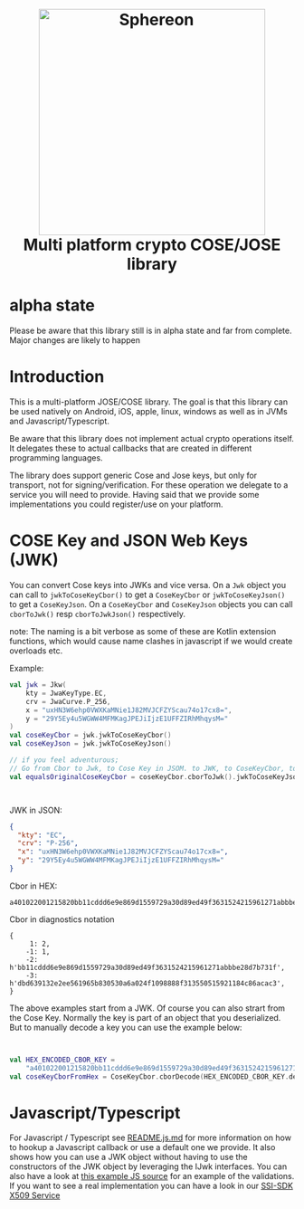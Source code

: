 <!--suppress HtmlDeprecatedAttribute -->
<h1 align="center">
  <br>
<a href="https://www.sphereon.com"><img src="https://sphereon.com/content/themes/sphereon/assets/img/logo.svg" alt="Sphereon" width="400"></a>
  <br>Multi platform crypto COSE/JOSE library
  <br>
</h1>

# alpha state

Please be aware that this library still is in alpha state and far from complete. Major changes are likely to happen

# Introduction

This is a multi-platform JOSE/COSE library. The goal is that this library can be used natively on Android, iOS,
apple, linux, windows as well as in JVMs and Javascript/Typescript.

Be aware that this library does not implement actual crypto operations itself. It delegates these to actual callbacks
that are created in different programming languages.

The library does support generic Cose and Jose keys, but only
for transport, not for signing/verification. For these operation we delegate to a service you will need to provide.
Having said that we provide some implementations you could register/use on your platform.

# COSE Key and JSON Web Keys (JWK)

You can convert Cose keys into JWKs and vice versa. On a `Jwk` object you can call to `jwkToCoseKeyCbor()` to get a `CoseKeyCbor` or
`jwkToCoseKeyJson()` to get a `CoseKeyJson`. On a `CoseKeyCbor` and `CoseKeyJson` objects you can call `cborToJwk()` resp `cborToJwkJson()`
respectively.

note: The naming is a bit verbose as some of these are Kotlin extension functions, which would cause name clashes in javascript if we would create
overloads etc.

Example:

```kotlin
val jwk = Jkw(
    kty = JwaKeyType.EC,
    crv = JwaCurve.P_256,
    x = "uxHN3W6ehp0VWXKaMNie1J82MVJCFZYScau74o17cx8=",
    y = "29Y5Ey4u5WGWW4MFMKagJPEJiIjzE1UFFZIRhMhqysM="
)
val coseKeyCbor = jwk.jwkToCoseKeyCbor()
val coseKeyJson = jwk.jwkToCoseKeyJson()

// if you feel adventurous; 
// Go from Cbor to Jwk, to Cose Key in JSOM. to JWK, to CoseKeyCbor, to JWK and back to Cbor. The end result should equal the original cbor key
val equalsOriginalCoseKeyCbor = coseKeyCbor.cborToJwk().jwkToCoseKeyJson().jsonToJwk().jwkToCoseKeyCbor().cborToJwk().jwkToCoseKeyCbor()




```

JWK in JSON:

```json
{
  "kty": "EC",
  "crv": "P-256",
  "x": "uxHN3W6ehp0VWXKaMNie1J82MVJCFZYScau74o17cx8=",
  "y": "29Y5Ey4u5WGWW4MFMKagJPEJiIjzE1UFFZIRhMhqysM="
}
```

Cbor in HEX:

```text
a401022001215820bb11cddd6e9e869d1559729a30d89ed49f3631524215961271abbbe28d7b731f225820dbd639132e2ee561965b830530a6a024f1098888f313550515921184c86acac3
```

Cbor in diagnostics notation

```text
{
     1: 2,
    -1: 1,
    -2: h'bb11cddd6e9e869d1559729a30d89ed49f3631524215961271abbbe28d7b731f',
    -3: h'dbd639132e2ee561965b830530a6a024f1098888f313550515921184c86acac3',
}
```

The above examples start from a JWK. Of course you can also strart from the Cose Key. Normally the key is part of an object that you deserialized. But
to manually decode a key you can use the example below:

```kotlin


val HEX_ENCODED_CBOR_KEY =
    "a401022001215820bb11cddd6e9e869d1559729a30d89ed49f3631524215961271abbbe28d7b731f225820dbd639132e2ee561965b830530a6a024f1098888f313550515921184c86acac3"
val coseKeyCborFromHex = CoseKeyCbor.cborDecode(HEX_ENCODED_CBOR_KEY.decodeFrom(Encoding.HEX))
```

# Javascript/Typescript

For Javascript / Typescript see [README.js.md](./README.js.md) for more information on how to hookup a Javascript
callback or use a default one we provide. It also shows how you can use a JWK object without having to use the constructors of the JWK object by
leveraging the IJwk interfaces. You can also have a look
at [this example JS source](./src/jsTest/crypto-x509-example-js/index.js) for an example of the validations. If you want to see a real implementation you can have a look in
our [SSI-SDK X509 Service](https://github.com/Sphereon-Opensource/SSI-SDK/blob/12fb17a856f9e7e93c4994ea6bc812d35b43331c/packages/mdl-mdoc/src/functions/index.ts#L21)
